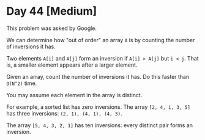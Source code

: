 # Day 44 \[Medium\]

This problem was asked by Google.

We can determine how "out of order" an array `A` is by counting the number of inversions it has.

Two elements `A[i]` and `A[j]` form an inversion if `A[i] > A[j]` but `i < j`. That is, a smaller element appears after a larger element.

Given an array, count the number of inversions it has. Do this faster than `O(N^2)` time.

You may assume each element in the array is distinct.

For example, a sorted list has zero inversions. The array `[2, 4, 1, 3, 5]` has three inversions: `(2, 1), (4, 1), (4, 3)`.

The array `[5, 4, 3, 2, 1]` has ten inversions: every distinct pair forms an inversion.